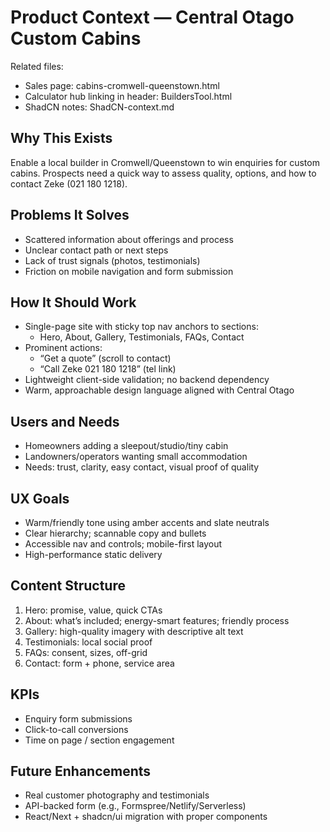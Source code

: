 # Product Context — Central Otago Custom Cabins

Related files:
- Sales page: cabins-cromwell-queenstown.html
- Calculator hub linking in header: BuildersTool.html
- ShadCN notes: ShadCN-context.md

## Why This Exists
Enable a local builder in Cromwell/Queenstown to win enquiries for custom cabins. Prospects need a quick way to assess quality, options, and how to contact Zeke (021 180 1218).

## Problems It Solves
- Scattered information about offerings and process
- Unclear contact path or next steps
- Lack of trust signals (photos, testimonials)
- Friction on mobile navigation and form submission

## How It Should Work
- Single-page site with sticky top nav anchors to sections:
  - Hero, About, Gallery, Testimonials, FAQs, Contact
- Prominent actions:
  - “Get a quote” (scroll to contact)
  - “Call Zeke 021 180 1218” (tel link)
- Lightweight client-side validation; no backend dependency
- Warm, approachable design language aligned with Central Otago

## Users and Needs
- Homeowners adding a sleepout/studio/tiny cabin
- Landowners/operators wanting small accommodation
- Needs: trust, clarity, easy contact, visual proof of quality

## UX Goals
- Warm/friendly tone using amber accents and slate neutrals
- Clear hierarchy; scannable copy and bullets
- Accessible nav and controls; mobile-first layout
- High-performance static delivery

## Content Structure
1) Hero: promise, value, quick CTAs
2) About: what’s included; energy-smart features; friendly process
3) Gallery: high-quality imagery with descriptive alt text
4) Testimonials: local social proof
5) FAQs: consent, sizes, off-grid
6) Contact: form + phone, service area

## KPIs
- Enquiry form submissions
- Click-to-call conversions
- Time on page / section engagement

## Future Enhancements
- Real customer photography and testimonials
- API-backed form (e.g., Formspree/Netlify/Serverless)
- React/Next + shadcn/ui migration with proper components
